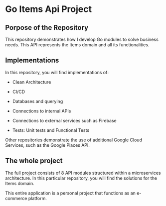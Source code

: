# Go Items Api Project

## Porpose of the Repository

This repository demonstrates how I develop Go modules to solve business needs. This API represents the Items domain and all its functionalities.

## Implementations

In this repository, you will find implementations of:

- Clean Architecture

- CI/CD

- Databases and querying

- Connections to internal APIs

- Connections to external services such as Firebase

- Tests: Unit tests and Functional Tests

Other repositories demonstrate the use of additional Google Cloud Services, such as the Google Places API.

## The whole project

The full project consists of 8 API modules structured within a microservices architecture. In this particular repository, you will find the solutions for the Items domain.

This entire application is a personal project that functions as an e-commerce platform.
